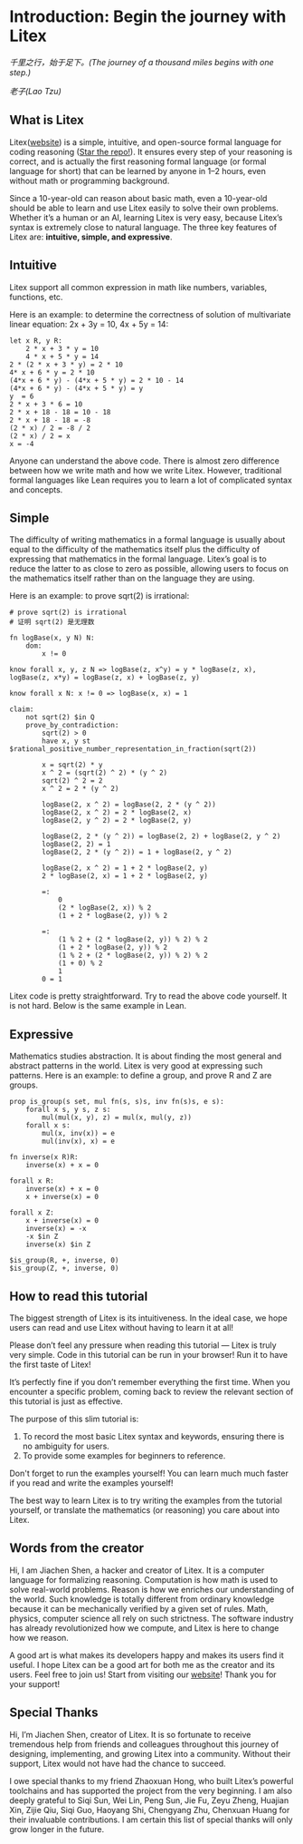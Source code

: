 # Introduction: Begin the journey with Litex

_千里之行，始于足下。(The journey of a thousand miles begins with one step.)_

_老子(Lao Tzu)_

## What is Litex

Litex([website](https://litexlang.com)) is a simple, intuitive, and open-source formal language for coding reasoning ([Star the repo!](https://github.com/litexlang/golitex)). It ensures every step of your reasoning is correct, and is actually the first reasoning formal language (or formal language for short) that can be learned by anyone in 1–2 hours, even without math or programming background.

Since a 10-year-old can reason about basic math, even a 10-year-old should be able to learn and use Litex easily to solve their own problems. Whether it’s a human or an AI, learning Litex is very easy, because Litex’s syntax is extremely close to natural language. The three key features of Litex are: **intuitive, simple, and expressive**.

## Intuitive

Litex support all common expression in math like numbers, variables, functions, etc. 

Here is an example: to determine the correctness of solution of multivariate linear equation: 2x + 3y = 10, 4x + 5y = 14:

```litex
let x R, y R:
    2 * x + 3 * y = 10
    4 * x + 5 * y = 14
2 * (2 * x + 3 * y) = 2 * 10
4* x + 6 * y = 2 * 10
(4*x + 6 * y) - (4*x + 5 * y) = 2 * 10 - 14
(4*x + 6 * y) - (4*x + 5 * y) = y
y  = 6
2 * x + 3 * 6 = 10
2 * x + 18 - 18 = 10 - 18
2 * x + 18 - 18 = -8
(2 * x) / 2 = -8 / 2
(2 * x) / 2 = x
x = -4
```

Anyone can understand the above code. There is almost zero difference between how we write math and how we write Litex. However, traditional formal languages like Lean requires you to learn a lot of complicated syntax and concepts.

## Simple

The difficulty of writing mathematics in a formal language is usually about equal to the difficulty of the mathematics itself plus the difficulty of expressing that mathematics in the formal language. Litex’s goal is to reduce the latter to as close to zero as possible, allowing users to focus on the mathematics itself rather than on the language they are using.

Here is an example: to prove sqrt(2) is irrational:

```litex
# prove sqrt(2) is irrational
# 证明 sqrt(2) 是无理数

fn logBase(x, y N) N:
    dom:
        x != 0

know forall x, y, z N => logBase(z, x^y) = y * logBase(z, x), logBase(z, x*y) = logBase(z, x) + logBase(z, y)

know forall x N: x != 0 => logBase(x, x) = 1

claim:
    not sqrt(2) $in Q
    prove_by_contradiction:
        sqrt(2) > 0
        have x, y st $rational_positive_number_representation_in_fraction(sqrt(2))
        
        x = sqrt(2) * y
        x ^ 2 = (sqrt(2) ^ 2) * (y ^ 2)
        sqrt(2) ^ 2 = 2
        x ^ 2 = 2 * (y ^ 2)

        logBase(2, x ^ 2) = logBase(2, 2 * (y ^ 2))     
        logBase(2, x ^ 2) = 2 * logBase(2, x)
        logBase(2, y ^ 2) = 2 * logBase(2, y)

        logBase(2, 2 * (y ^ 2)) = logBase(2, 2) + logBase(2, y ^ 2)
        logBase(2, 2) = 1
        logBase(2, 2 * (y ^ 2)) = 1 + logBase(2, y ^ 2)

        logBase(2, x ^ 2) = 1 + 2 * logBase(2, y)
        2 * logBase(2, x) = 1 + 2 * logBase(2, y)

        =:
            0
            (2 * logBase(2, x)) % 2            
            (1 + 2 * logBase(2, y)) % 2
            
        =:
            (1 % 2 + (2 * logBase(2, y)) % 2) % 2
            (1 + 2 * logBase(2, y)) % 2
            (1 % 2 + (2 * logBase(2, y)) % 2) % 2
            (1 + 0) % 2
            1
        0 = 1
```

Litex code is pretty straightforward. Try to read the above code yourself. It is not hard. Below is the same example in Lean.

## Expressive

Mathematics studies abstraction. It is about finding the most general and abstract patterns in the world. Litex is very good at expressing such patterns. Here is an example: to define a group, and prove R and Z are groups.

```litex
prop is_group(s set, mul fn(s, s)s, inv fn(s)s, e s):
    forall x s, y s, z s:
        mul(mul(x, y), z) = mul(x, mul(y, z))
    forall x s:
        mul(x, inv(x)) = e
        mul(inv(x), x) = e

fn inverse(x R)R:
    inverse(x) + x = 0

forall x R:
    inverse(x) + x = 0
    x + inverse(x) = 0

forall x Z:
    x + inverse(x) = 0
    inverse(x) = -x
    -x $in Z
    inverse(x) $in Z

$is_group(R, +, inverse, 0)
$is_group(Z, +, inverse, 0)
```

## How to read this tutorial

The biggest strength of Litex is its intuitiveness. In the ideal case, we hope users can read and use Litex without having to learn it at all! 

Please don’t feel any pressure when reading this tutorial — Litex is truly very simple. Code in this tutorial can be run in your browser! Run it to have the first taste of Litex!

It’s perfectly fine if you don’t remember everything the first time. When you encounter a specific problem, coming back to review the relevant section of this tutorial is just as effective.

The purpose of this slim tutorial is:

1. To record the most basic Litex syntax and keywords, ensuring there is no ambiguity for users.
2. To provide some examples for beginners to reference.

Don't forget to run the examples yourself! You can learn much much faster if you read and write the examples yourself!

The best way to learn Litex is to try writing the examples from the tutorial yourself, or translate the mathematics (or reasoning) you care about into Litex.

## Words from the creator

Hi, I am Jiachen Shen, a hacker and creator of Litex. It is a computer language for formalizing reasoning. Computation is how math is used to solve real-world problems. Reason is how we enriches our understanding of the world. Such knowledge is totally different from ordinary knowledge because it can be mechanically verified by a given set of rules. Math, physics, computer science all rely on such strictness. The software industry has already revolutionized how we compute, and Litex is here to change how we reason.

A good art is what makes its developers happy and makes its users find it useful. I hope Litex can be a good art for both me as the creator and its users. Feel free to join us! Start from visiting our [website](https://litexlang.com)! Thank you for your support!

## Special Thanks

Hi, I’m Jiachen Shen, creator of Litex. It is so fortunate to receive tremendous help from friends and colleagues throughout this journey of designing, implementing, and growing Litex into a community. Without their support, Litex would not have had the chance to succeed.

I owe special thanks to my friend Zhaoxuan Hong, who built Litex’s powerful toolchains and has supported the project from the very beginning. I am also deeply grateful to Siqi Sun, Wei Lin, Peng Sun, Jie Fu, Zeyu Zheng, Huajian Xin, Zijie Qiu, Siqi Guo, Haoyang Shi, Chengyang Zhu, Chenxuan Huang for their invaluable contributions. I am certain this list of special thanks will only grow longer in the future.
